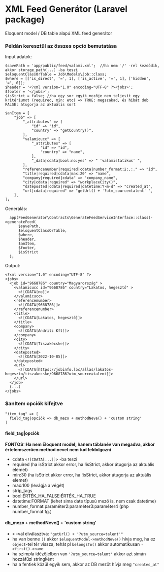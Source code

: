 # XML Feed Generátor (Laravel package)
Eloquent model / DB table alapú XML feed generátor

### Példán keresztül az összes opció bemutatása
Input adatok:
```
$savePath = 'app/public/feed/valami.xml';  //ha nem '/' -rel kezdődik, akkor storage_path(...) -ba teszi
$eloquentClassOrTable = Job\Models\Job::class;
$where = [['is_direct', '=', 1], ['is_active', '=', 1], ['hidden', '=', 0]];
$header = '<?xml version="1.0" encoding="UTF-8" ?><jobs>';
$footer = '</jobs>';
$isStrict = false; //ha egy sor egyik mezője nem teljesít egy kritériumot (required, min: etc) => TRUE: megszakad, és hibát dob FALSE: átugorja az aktuális sort

$anItem = [
    "job" => [
        "_attributes" => [
            "id" => "id",
            "country" => "getCountry()",
        ],
        "valamicucc" => [
            "_attributes" => [
                "id" => "id",
                "country" => "name",
            ],
            "_data|cdata|bool:no:yes" => " 'valamistatikus' ",
        ],
        "referencenumber|required|cdata|number_format:2:,:." => "id",
        "title|required|cdata|max:20" => "name",
        "company|required|cdata" => "company_name",
        "city|cdata|required" => "workplaceCity()",
        "dateposted|cdata|required|datetime:Y-m-d" => "created_at",
        "url|cdata|required" => "getUrl() + '?utm_source=talent' ",
    ],
];

```

Generálás:
```
  app(FeedGenerator\Contracts\GenerateFeedServiceInterface::class)->generateFeed(
      $savePath,
      $eloquentClassOrTable,
      $where,
      $header,
      $anItem,
      $footer,
      $isStrict 
  );
```

Output:
``` 
<?xml version="1.0" encoding="UTF-8" ?>
<jobs>
  <job id="9668786" country="Magyarország" >
    <valamicucc id="9668786" country="Lakatos, hegesztő" >
      <![CDATA[no]]>
    </valamicucc>
    <referencenumber>
      <![CDATA[9668786]]>
    </referencenumber>
    <title>
      <![CDATA[Lakatos, hegesztő]]>
    </title>
    <company>
      <![CDATA[Andritz Kft]]>
    </company>
    <city>
      <![CDATA[Tiszakécske]]>
    </city>
    <dateposted>
      <![CDATA[2022-10-05]]>
    </dateposted>
    <url>
      <![CDATA[https://jobinfo.loc/allas/lakatos-hegeszto/tiszakecske/9668786?utm_source=talent]]>
    </url>
  </job>
  (...)
</jobs>
```

### $anItem opciók kifejtve
```
"item_tag" => [
  field_tag|opciók => db_mezo + methodNeve() + 'custom string'
]
```

#### field_tag|opciók
**FONTOS: Ha nem Eloquent model, hanem táblanév van megadva, akkor értelemszerűen method nevet nem tud feldolgozni**  
- cdata `<![CDATA[...]]>` -ba teszi
- required  (ha isStrict akkor error, ha !isStrict, akkor átugorja az aktuális elemet)
- min:30 (ha isStrict akkor error, ha !isStrict, akkor átugorja az aktuális elemet)
- max:100 (levágja a végét)
- strip_tags
- bool:ÉRTÉK_HA_FALSE:ÉRTÉK_HA_TRUE
- datetime:FORMAT (lehet sima date típusú mező is, nem csak datetime)
- number_format:paraméter2:paraméter3:paraméter4 (php number_format fg.)

#### db_mezo + methodNeve() + 'custom string'
- `+` -val elválasztva: `"getUrl() + '?utm_source=talent'"`
- ha van benne `()` akkor `$eloquentModel->methodNeve()` hívja meg, ha ez `object`-tel tér vissza, tehát pl `belongsTo()` akkor automatikusan `->first()->name`
- ha szimpla idézőjelben van `'?utm_source=talent'` akkor azt simán hozzáfűzi stringként
- ha a fentiek közül egyik sem, akkor az DB mezőt hívja meg `"created_at"`



